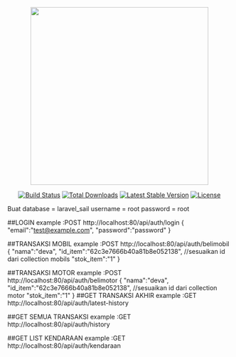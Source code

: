 <p align="center"><a href="https://laravel.com" target="_blank"><img src="https://raw.githubusercontent.com/laravel/art/master/logo-lockup/5%20SVG/2%20CMYK/1%20Full%20Color/laravel-logolockup-cmyk-red.svg" width="400"></a></p>

<p align="center">
<a href="https://travis-ci.org/laravel/framework"><img src="https://travis-ci.org/laravel/framework.svg" alt="Build Status"></a>
<a href="https://packagist.org/packages/laravel/framework"><img src="https://img.shields.io/packagist/dt/laravel/framework" alt="Total Downloads"></a>
<a href="https://packagist.org/packages/laravel/framework"><img src="https://img.shields.io/packagist/v/laravel/framework" alt="Latest Stable Version"></a>
<a href="https://packagist.org/packages/laravel/framework"><img src="https://img.shields.io/packagist/l/laravel/framework" alt="License"></a>
</p>


Buat database = laravel_sail
username = root
password = root

##LOGIN
example :POST http://localhost:80/api/auth/login
{
    "email":"test@example.com",
    "password":"password"
}

##TRANSAKSI MOBIL
example :POST http://localhost:80/api/auth/belimobil
{
    "nama":"deva",
    "id_item":"62c3e7666b40a81b8e052138", //sesuaikan id dari collection mobils
    "stok_item":"1"
}

##TRANSAKSI MOTOR
example :POST http://localhost:80/api/auth/belimotor
{
    "nama":"deva",
    "id_item":"62c3e7666b40a81b8e052138", //sesuaikan id dari collection motor
    "stok_item":"1"
}
##GET TRANSAKSI AKHIR
example :GET http://localhost:80/api/auth/latest-history

##GET SEMUA TRANSAKSI
example :GET http://localhost:80/api/auth/history

##GET LIST KENDARAAN
example :GET http://localhost:80/api/auth/kendaraan

